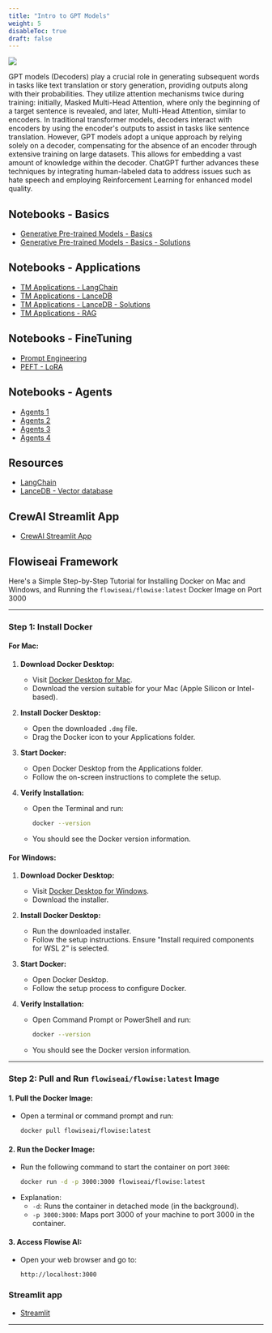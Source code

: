 ```yaml
---
title: "Intro to GPT Models"
weight: 5
disableToc: true
draft: false
---
```


![](http://jalammar.github.io/images/gpt2/gpt2-sizes-hyperparameters-3.png)

GPT models (Decoders) play a crucial role in generating subsequent words in tasks like text translation or story generation, providing outputs along with their probabilities. They utilize attention mechanisms twice during training: initially, Masked Multi-Head Attention, where only the beginning of a target sentence is revealed, and later, Multi-Head Attention, similar to encoders. In traditional transformer models, decoders interact with encoders by using the encoder's outputs to assist in tasks like sentence translation. However, GPT models adopt a unique approach by relying solely on a decoder, compensating for the absence of an encoder through extensive training on large datasets. This allows for embedding a vast amount of knowledge within the decoder. ChatGPT further advances these techniques by integrating human-labeled data to address issues such as hate speech and employing Reinforcement Learning for enhanced model quality.

## Notebooks - Basics

* [Generative Pre-trained Models - Basics](https://colab.research.google.com/github/aaubs/ds-master/blob/main/notebooks/M3_3_NLG_4.ipynb)
* [Generative Pre-trained Models - Basics - Solutions](https://colab.research.google.com/github/aaubs/ds-master/blob/main/notebooks/M3_3_NLG_4_Solutions.ipynb)

## Notebooks - Applications

* [TM Applications - LangChain](https://colab.research.google.com/github/aaubs/ds-master/blob/main/notebooks/M3_3_Into_LangChain_v1.ipynb)
* [TM Applications - LanceDB](https://colab.research.google.com/github/aaubs/ds-master/blob/main/notebooks/M3_3_LanceDB_v2.ipynb)
* [TM Applications - LanceDB - Solutions](https://colab.research.google.com/github/aaubs/ds-master/blob/main/notebooks/M3_3_LanceDB_v2_Solutions.ipynb)
* [TM Applications - RAG](https://colab.research.google.com/github/aaubs/ds-master/blob/main/notebooks/M3_4_GNN_GCN.ipynb)

## Notebooks - FineTuning

* [Prompt Engineering](https://colab.research.google.com/github/aaubs/ds-master/blob/main/notebooks/M3_3_NLG_prompt_engineering_v2.ipynb)
* [PEFT - LoRA](https://colab.research.google.com/github/aaubs/ds-master/blob/main/notebooks/M3_3_Finetune_opt_bnb_peft.ipynb)

## Notebooks - Agents

* [Agents 1](https://colab.research.google.com/github/aaubs/ds-master/blob/main/notebooks/M3_agent_1_v2.ipynb)
* [Agents 2](https://colab.research.google.com/github/aaubs/ds-master/blob/main/notebooks/M3_agent_2_v3.ipynb)
* [Agents 3](https://colab.research.google.com/github/aaubs/ds-master/blob/main/notebooks/M3_agent_3_v3.ipynb)
* [Agents 4](https://colab.research.google.com/github/aaubs/ds-master/blob/main/notebooks/M3_agent_5_v1.ipynb)
<!-- * [Agents 5](https://colab.research.google.com/github/aaubs/ds-master/blob/main/notebooks/M3_3_NLG_prompt_engineering_v2.ipynb) -->

## Resources

- [LangChain](https://python.langchain.com/docs/get_started/quickstart)
- [LanceDB - Vector database](https://lancedb.github.io/lancedb/)

## CrewAI Streamlit App ## 

- [CrewAI Streamlit App](https://colab.research.google.com/github/aaubs/ds-master/blob/main/notebooks/M3_CrewAI_Tutorial_v2.ipynb)

## Flowiseai Framework ##

Here's a Simple Step-by-Step Tutorial for Installing Docker on Mac and Windows, and Running the `flowiseai/flowise:latest` Docker Image on Port 3000

---

### **Step 1: Install Docker**

#### **For Mac:**
1. **Download Docker Desktop:**
   - Visit [Docker Desktop for Mac](https://www.docker.com/products/docker-desktop/).
   - Download the version suitable for your Mac (Apple Silicon or Intel-based).

2. **Install Docker Desktop:**
   - Open the downloaded `.dmg` file.
   - Drag the Docker icon to your Applications folder.

3. **Start Docker:**
   - Open Docker Desktop from the Applications folder.
   - Follow the on-screen instructions to complete the setup.

4. **Verify Installation:**
   - Open the Terminal and run:
     ```bash
     docker --version
     ```
   - You should see the Docker version information.

#### **For Windows:**
1. **Download Docker Desktop:**
   - Visit [Docker Desktop for Windows](https://www.docker.com/products/docker-desktop/).
   - Download the installer.

2. **Install Docker Desktop:**
   - Run the downloaded installer.
   - Follow the setup instructions. Ensure "Install required components for WSL 2" is selected.

3. **Start Docker:**
   - Open Docker Desktop.
   - Follow the setup process to configure Docker.

4. **Verify Installation:**
   - Open Command Prompt or PowerShell and run:
     ```bash
     docker --version
     ```
   - You should see the Docker version information.

---

### **Step 2: Pull and Run `flowiseai/flowise:latest` Image**

#### **1. Pull the Docker Image:**
   - Open a terminal or command prompt and run:
     ```bash
     docker pull flowiseai/flowise:latest
     ```

#### **2. Run the Docker Image:**
   - Run the following command to start the container on port `3000`:
     ```bash
     docker run -d -p 3000:3000 flowiseai/flowise:latest
     ```
   - Explanation:
     - `-d`: Runs the container in detached mode (in the background).
     - `-p 3000:3000`: Maps port 3000 of your machine to port 3000 in the container.

#### **3. Access Flowise AI:**
   - Open your web browser and go to:
     ```
     http://localhost:3000
     ```

### **Streamlit app**
* [Streamlit](https://github.com/HamidBekamiri/chatbot/blob/main/app.py)

---


